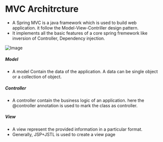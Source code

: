 # MVC Architrcture 
- A Spring MVC is a java framework which is used to build web application. it follow the Model-View-Contriller design pattern.
- It implements all the basic features of a core spring fremework like inversion of Controller, Dependency injection.

![Image](https://github.com/user-attachments/assets/04ff6a23-df70-400c-ab89-4c256999bb6f)

##### Model 
- A model Contain the data of the application. A data can be single object or a collection of object.

##### Controller
- A controller contain the business logic of an application. here the @controller annotation is used to mark the class as controller.

##### View
- A view represent the provided information in a particular format.
- Generally, JSP+JSTL is used to create a view page
